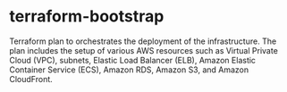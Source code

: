 # terraform-bootstrap
Terraform plan to orchestrates the deployment of the infrastructure. The plan includes the setup of various AWS resources such as Virtual Private Cloud (VPC), subnets, Elastic Load Balancer (ELB), Amazon Elastic Container Service (ECS), Amazon RDS, Amazon S3, and Amazon CloudFront.
